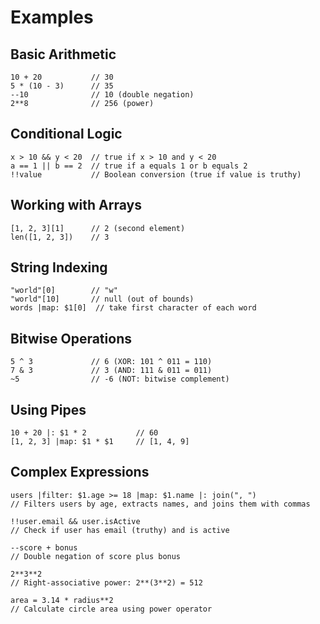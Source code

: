 # Examples

## Basic Arithmetic
```
10 + 20           // 30
5 * (10 - 3)      // 35
--10              // 10 (double negation)
2**8              // 256 (power)
```

## Conditional Logic
```
x > 10 && y < 20  // true if x > 10 and y < 20
a == 1 || b == 2  // true if a equals 1 or b equals 2
!!value           // Boolean conversion (true if value is truthy)
```

## Working with Arrays
```
[1, 2, 3][1]      // 2 (second element)
len([1, 2, 3])    // 3
```

## String Indexing
```
"world"[0]        // "w"
"world"[10]       // null (out of bounds)
words |map: $1[0]  // take first character of each word
```

## Bitwise Operations
```
5 ^ 3             // 6 (XOR: 101 ^ 011 = 110)
7 & 3             // 3 (AND: 111 & 011 = 011)
~5                // -6 (NOT: bitwise complement)
```

## Using Pipes
```
10 + 20 |: $1 * 2           // 60
[1, 2, 3] |map: $1 * $1     // [1, 4, 9]
```

## Complex Expressions
```
users |filter: $1.age >= 18 |map: $1.name |: join(", ")
// Filters users by age, extracts names, and joins them with commas

!!user.email && user.isActive
// Check if user has email (truthy) and is active

--score + bonus
// Double negation of score plus bonus

2**3**2
// Right-associative power: 2**(3**2) = 512

area = 3.14 * radius**2
// Calculate circle area using power operator
```